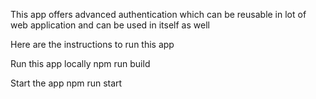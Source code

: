 This app offers advanced authentication which can be reusable in lot of web application and can be used in itself as well

Here are the instructions to run this app


Run this app locally
npm run build


Start the app
npm run start
